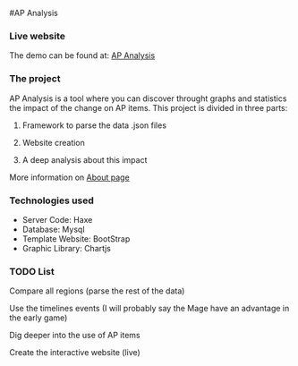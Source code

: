 #AP Analysis

### Live website
The demo can be found at: [AP Analysis](http://www.meilleursjeux.net/APAnalysis)


### The project
AP Analysis is a tool where you can discover throught graphs and statistics the impact of the change on AP items. 
This project is divided in three parts:

1) Framework to parse the data .json files

2) Website creation

3) A deep analysis about this impact

More information on [About page](http://www.meilleursjeux.net/APAnalysis/about/)

### Technologies used

* Server Code: Haxe
* Database: Mysql
* Template Website: BootStrap
* Graphic Library: Chartjs

### TODO List

Compare all regions (parse the rest of the data)

Use the timelines events (I will probably say the Mage have an advantage in the early game)

Dig deeper into the use of AP items

Create the interactive website (live)
